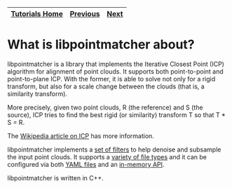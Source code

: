 | [Tutorials Home](index.md) | [Previous](CompilationMac.md) | [Next](ApplicationsAndPub.md) |
| :--- | :---: | ---: |

# What is libpointmatcher about? 

libpointmatcher is a library that implements the Iterative Closest
Point (ICP) algorithm for alignment of point clouds. It supports both
point-to-point and point-to-plane ICP. With the former, it is able to
solve not only for a rigid transform, but also for a scale change
between the clouds (that is, a similarity transform).

More precisely, given two point clouds, R (the reference) and S (the
source), ICP tries to find the best rigid (or similarity) transform T
so that T * S = R.

The [Wikipedia article on ICP](https://en.wikipedia.org/wiki/Iterative_closest_point) has more
information.

libpointmatcher implements a [set of filters](DataFilters.md) to help
denoise and subsample the input point clouds. It supports a [variety
of file types](ImportExport.md) and it can be configured via both
[YAML files](Configuration.md) and an [in-memory API](ICPWithoutYaml.md).

libpointmatcher is written in C++.


